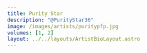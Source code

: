```yaml
---
title: Purity Star
description: "@PurityStar36"
image: /images/artists/puritypfp.jpg
volumes: [1, 2]
layout: ../../layouts/ArtistBioLayout.astro
---
```

